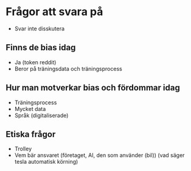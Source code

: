 # Frågor att svara på

- Svar inte disskutera

## Finns de bias idag

- Ja (token reddit)
- Beror på träningsdata och träningsprocess

## Hur man motverkar bias och fördommar idag

- Träningsprocess
- Mycket data
- Språk (digitaliserade)

## Etiska frågor

- Trolley
- Vem bär ansvaret (företaget, AI, den som använder (bil)) (vad säger tesla automatisk körning)
